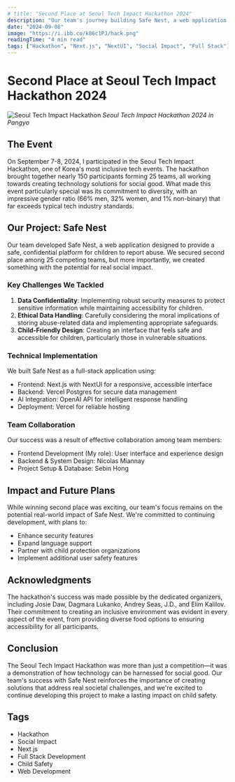 ```yaml
---
# title: "Second Place at Seoul Tech Impact Hackathon 2024"
description: "Our team's journey building Safe Nest, a web application for confidential child abuse reporting, which won second place among 25 teams at Seoul Tech Impact Hackathon."
date: "2024-09-08"
image: "https://i.ibb.co/k86c1PJ/hack.png"
readingTime: "4 min read"
tags: ["Hackathon", "Next.js", "NextUI", "Social Impact", "Full Stack"]
---
```


# Second Place at Seoul Tech Impact Hackathon 2024

![Seoul Tech Impact Hackathon](https://i.ibb.co/k86c1PJ/hack.png)
*Seoul Tech Impact Hackathon 2024 in Pangyo*

## The Event

On September 7-8, 2024, I participated in the Seoul Tech Impact Hackathon, one of Korea's most inclusive tech events. The hackathon brought together nearly 150 participants forming 25 teams, all working towards creating technology solutions for social good. What made this event particularly special was its commitment to diversity, with an impressive gender ratio (66% men, 32% women, and 1% non-binary) that far exceeds typical tech industry standards.

## Our Project: Safe Nest

Our team developed Safe Nest, a web application designed to provide a safe, confidential platform for children to report abuse. We secured second place among 25 competing teams, but more importantly, we created something with the potential for real social impact.

### Key Challenges We Tackled

1. **Data Confidentiality**: Implementing robust security measures to protect sensitive information while maintaining accessibility for children.
2. **Ethical Data Handling**: Carefully considering the moral implications of storing abuse-related data and implementing appropriate safeguards.
3. **Child-Friendly Design**: Creating an interface that feels safe and accessible for children, particularly those in vulnerable situations.

### Technical Implementation

We built Safe Nest as a full-stack application using:
- Frontend: Next.js with NextUI for a responsive, accessible interface
- Backend: Vercel Postgres for secure data management
- AI Integration: OpenAI API for intelligent response handling
- Deployment: Vercel for reliable hosting

### Team Collaboration

Our success was a result of effective collaboration among team members:
- Frontend Development (My role): User interface and experience design
- Backend & System Design: Nicolas Miannay
- Project Setup & Database: Sebin Hong

## Impact and Future Plans

While winning second place was exciting, our team's focus remains on the potential real-world impact of Safe Nest. We're committed to continuing development, with plans to:
- Enhance security features
- Expand language support
- Partner with child protection organizations
- Implement additional user safety features

## Acknowledgments

The hackathon's success was made possible by the dedicated organizers, including Josie Daw, Dagmara Lukanko, Andrey Seas, J.D., and Elim Kalilov. Their commitment to creating an inclusive environment was evident in every aspect of the event, from providing diverse food options to ensuring accessibility for all participants.

## Conclusion

The Seoul Tech Impact Hackathon was more than just a competition—it was a demonstration of how technology can be harnessed for social good. Our team's success with Safe Nest reinforces the importance of creating solutions that address real societal challenges, and we're excited to continue developing this project to make a lasting impact on child safety.

## Tags
- Hackathon
- Social Impact
- Next.js
- Full Stack Development
- Child Safety
- Web Development 